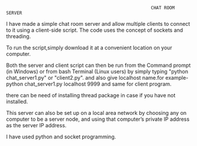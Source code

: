                                                            CHAT ROOM SERVER
I have made a simple chat room server and allow multiple clients to connect to it using a client-side script. The code uses the concept of sockets and threading.

To run the script,simply download it at a convenient location on your computer.

Both the server and client script can then be run from the Command prompt (in Windows) or from bash Terminal (Linux users) by simply typing "python chat_server1.py" or "client2.py". and also give localhost name.for example-python chat_server1.py localhost 9999 and same for client program.

there can be need of installing thread package in case if you have not installed.

This server can also be set up on a local area network by choosing any on computer to be a server node, and using that computer’s private IP address as the server IP address.

I have used python and socket programming.
